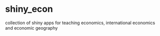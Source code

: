 # shiny_econ
collection of shiny apps for teaching economics, international economics and economic geography
